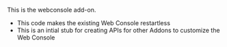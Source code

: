 This is the webconsole add-on.

* This code makes the existing Web Console restartless
* This is an intial stub for creating APIs for other Addons to customize the Web Console
